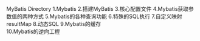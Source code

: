 MyBatis Directory
1.Mybatis
2.搭建MyBatis
3.核心配置文件
4.Mybatis获取参数值的两种方式
5.Mybatis的各种查询功能
6.特殊的SQL执行
7.自定义映射resultMap
8.动态SQL
9.Mybatis的缓存  
10.Mybatis的逆向工程  





 